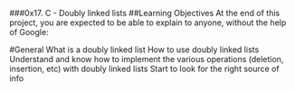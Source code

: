 ###0x17. C - Doubly linked lists
##Learning Objectives
At the end of this project, you are expected to be able to explain to anyone, without the help of Google:

#General
What is a doubly linked list
How to use doubly linked lists
Understand and know how to implement the various operations (deletion, insertion, etc) with doubly linked lists
Start to look for the right source of info
